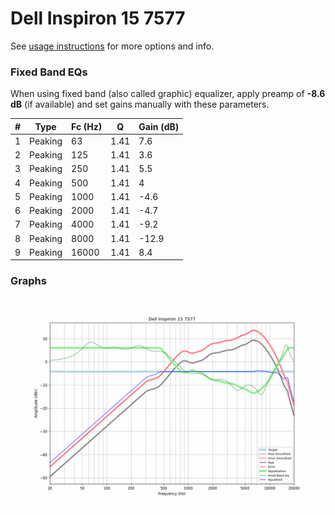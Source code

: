 # Dell Inspiron 15 7577
See [usage instructions](https://github.com/jaakkopasanen/AutoEq#usage) for more options and info.

### Fixed Band EQs
When using fixed band (also called graphic) equalizer, apply preamp of **-8.6 dB** (if available) and set gains manually with these parameters.

|   # | Type    |   Fc (Hz) |    Q |   Gain (dB) |
|-----|---------|-----------|------|-------------|
|   1 | Peaking |        63 | 1.41 |         7.6 |
|   2 | Peaking |       125 | 1.41 |         3.6 |
|   3 | Peaking |       250 | 1.41 |         5.5 |
|   4 | Peaking |       500 | 1.41 |         4   |
|   5 | Peaking |      1000 | 1.41 |        -4.6 |
|   6 | Peaking |      2000 | 1.41 |        -4.7 |
|   7 | Peaking |      4000 | 1.41 |        -9.2 |
|   8 | Peaking |      8000 | 1.41 |       -12.9 |
|   9 | Peaking |     16000 | 1.41 |         8.4 |

### Graphs
![](./Dell%20Inspiron%2015%207577.png)
